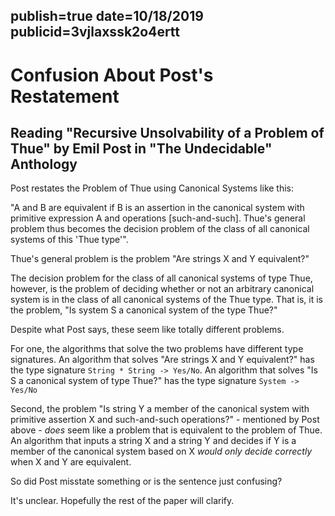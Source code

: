 publish=true
date=10/18/2019
publicid=3vjlaxssk2o4ertt
---
# Confusion About Post's Restatement
## Reading "Recursive Unsolvability of a Problem of Thue" by Emil Post in "The Undecidable" Anthology

Post restates the Problem of Thue using Canonical Systems like this:

"A and B are equivalent if B is an assertion in the canonical system with primitive expression A and operations [such-and-such]. Thue's general problem thus becomes the decision problem of the class of all canonical systems of this 'Thue type'".

Thue's general problem is the problem "Are strings X and Y equivalent?"

The decision problem for the class of all canonical systems of type Thue, however, is the problem of deciding whether or not an arbitrary canonical system is in the class of all canonical systems of the Thue type. That is, it is the problem, "Is system S a canonical system of the type Thue?"

Despite what Post says, these seem like totally different problems.

For one, the algorithms that solve the two problems have different type signatures. An algorithm that solves "Are strings X and Y equivalent?" has the type signature `String * String -> Yes/No`. An algorithm that solves "Is S a canonical system of type Thue?" has the type signature `System -> Yes/No`

Second, the problem "Is string Y a member of the canonical system with primitive assertion X and such-and-such operations?" - mentioned by Post above - *does* seem like a problem that is equivalent to the problem of Thue. An algorithm that inputs a string X and a string Y and decides if Y is a member of the canonical system based on X *would only decide correctly* when X and Y are equivalent.

So did Post misstate something or is the sentence just confusing?

It's unclear. Hopefully the rest of the paper will clarify.